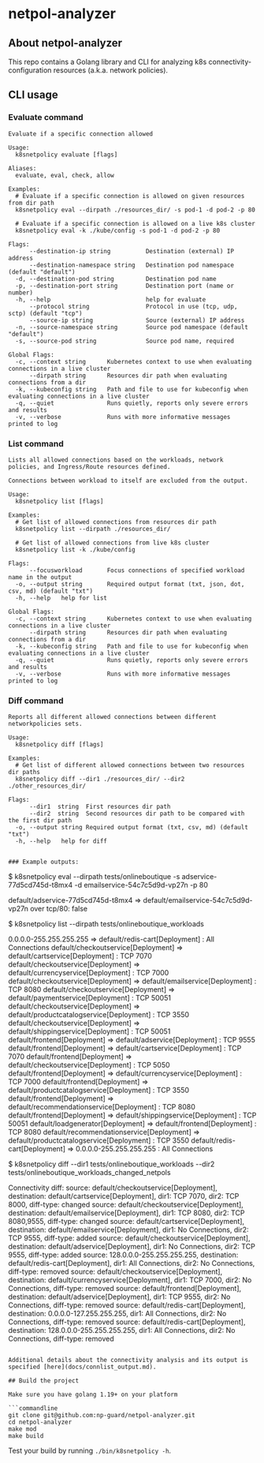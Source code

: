 # netpol-analyzer

## About netpol-analyzer
This repo contains a Golang library and CLI for analyzing k8s connectivity-configuration resources (a.k.a. network policies).


## CLI usage 

### Evaluate command
```
Evaluate if a specific connection allowed

Usage:
  k8snetpolicy evaluate [flags]

Aliases:
  evaluate, eval, check, allow

Examples:
  # Evaluate if a specific connection is allowed on given resources from dir path
  k8snetpolicy eval --dirpath ./resources_dir/ -s pod-1 -d pod-2 -p 80

  # Evaluate if a specific connection is allowed on a live k8s cluster
  k8snetpolicy eval -k ./kube/config -s pod-1 -d pod-2 -p 80

Flags:
      --destination-ip string          Destination (external) IP address
      --destination-namespace string   Destination pod namespace (default "default")
  -d, --destination-pod string         Destination pod name
  -p, --destination-port string        Destination port (name or number)
  -h, --help                           help for evaluate
      --protocol string                Protocol in use (tcp, udp, sctp) (default "tcp")
      --source-ip string               Source (external) IP address
  -n, --source-namespace string        Source pod namespace (default "default")
  -s, --source-pod string              Source pod name, required

Global Flags:
  -c, --context string      Kubernetes context to use when evaluating connections in a live cluster
      --dirpath string      Resources dir path when evaluating connections from a dir
  -k, --kubeconfig string   Path and file to use for kubeconfig when evaluating connections in a live cluster 
  -q, --quiet               Runs quietly, reports only severe errors and results
  -v, --verbose             Runs with more informative messages printed to log
```

### List command
```
Lists all allowed connections based on the workloads, network policies, and Ingress/Route resources defined.

Connections between workload to itself are excluded from the output.

Usage:
  k8snetpolicy list [flags]

Examples:
  # Get list of allowed connections from resources dir path
  k8snetpolicy list --dirpath ./resources_dir/

  # Get list of allowed connections from live k8s cluster
  k8snetpolicy list -k ./kube/config

Flags:
      --focusworkload       Focus connections of specified workload name in the output
  -o, --output string       Required output format (txt, json, dot, csv, md) (default "txt")
  -h, --help   help for list

Global Flags:
  -c, --context string      Kubernetes context to use when evaluating connections in a live cluster
      --dirpath string      Resources dir path when evaluating connections from a dir
  -k, --kubeconfig string   Path and file to use for kubeconfig when evaluating connections in a live cluster
  -q, --quiet               Runs quietly, reports only severe errors and results
  -v, --verbose             Runs with more informative messages printed to log
```

### Diff command
```
Reports all different allowed connections between different networkpolicies sets.

Usage:
  k8snetpolicy diff [flags]

Examples:
  # Get list of different allowed connections between two resources dir paths
  k8snetpolicy diff --dir1 ./resources_dir/ --dir2 ./other_resources_dir/

Flags:
      --dir1  string  First resources dir path
      --dir2  string  Second resources dir path to be compared with the first dir path
  -o, --output string Required output format (txt, csv, md) (default "txt")  
  -h, --help   help for diff


### Example outputs:
```
$ k8snetpolicy eval --dirpath tests/onlineboutique -s adservice-77d5cd745d-t8mx4 -d emailservice-54c7c5d9d-vp27n -p 80

default/adservice-77d5cd745d-t8mx4 => default/emailservice-54c7c5d9d-vp27n over tcp/80: false



$ k8snetpolicy list --dirpath tests/onlineboutique_workloads

0.0.0.0-255.255.255.255 => default/redis-cart[Deployment] : All Connections
default/checkoutservice[Deployment] => default/cartservice[Deployment] : TCP 7070
default/checkoutservice[Deployment] => default/currencyservice[Deployment] : TCP 7000
default/checkoutservice[Deployment] => default/emailservice[Deployment] : TCP 8080
default/checkoutservice[Deployment] => default/paymentservice[Deployment] : TCP 50051
default/checkoutservice[Deployment] => default/productcatalogservice[Deployment] : TCP 3550
default/checkoutservice[Deployment] => default/shippingservice[Deployment] : TCP 50051
default/frontend[Deployment] => default/adservice[Deployment] : TCP 9555
default/frontend[Deployment] => default/cartservice[Deployment] : TCP 7070
default/frontend[Deployment] => default/checkoutservice[Deployment] : TCP 5050
default/frontend[Deployment] => default/currencyservice[Deployment] : TCP 7000
default/frontend[Deployment] => default/productcatalogservice[Deployment] : TCP 3550
default/frontend[Deployment] => default/recommendationservice[Deployment] : TCP 8080
default/frontend[Deployment] => default/shippingservice[Deployment] : TCP 50051
default/loadgenerator[Deployment] => default/frontend[Deployment] : TCP 8080
default/recommendationservice[Deployment] => default/productcatalogservice[Deployment] : TCP 3550
default/redis-cart[Deployment] => 0.0.0.0-255.255.255.255 : All Connections



$ k8snetpolicy diff --dir1 tests/onlineboutique_workloads --dir2 tests/onlineboutique_workloads_changed_netpols

Connectivity diff:
source: default/checkoutservice[Deployment], destination: default/cartservice[Deployment], dir1:  TCP 7070, dir2: TCP 8000, diff-type: changed
source: default/checkoutservice[Deployment], destination: default/emailservice[Deployment], dir1:  TCP 8080, dir2: TCP 8080,9555, diff-type: changed
source: default/cartservice[Deployment], destination: default/emailservice[Deployment], dir1:  No Connections, dir2: TCP 9555, diff-type: added
source: default/checkoutservice[Deployment], destination: default/adservice[Deployment], dir1:  No Connections, dir2: TCP 9555, diff-type: added
source: 128.0.0.0-255.255.255.255, destination: default/redis-cart[Deployment], dir1:  All Connections, dir2: No Connections, diff-type: removed
source: default/checkoutservice[Deployment], destination: default/currencyservice[Deployment], dir1:  TCP 7000, dir2: No Connections, diff-type: removed
source: default/frontend[Deployment], destination: default/adservice[Deployment], dir1:  TCP 9555, dir2: No Connections, diff-type: removed
source: default/redis-cart[Deployment], destination: 0.0.0.0-127.255.255.255, dir1:  All Connections, dir2: No Connections, diff-type: removed
source: default/redis-cart[Deployment], destination: 128.0.0.0-255.255.255.255, dir1:  All Connections, dir2: No Connections, diff-type: removed

```

Additional details about the connectivity analysis and its output is specified [here](docs/connlist_output.md).

## Build the project

Make sure you have golang 1.19+ on your platform

```commandline
git clone git@github.com:np-guard/netpol-analyzer.git
cd netpol-analyzer
make mod 
make build
```

Test your build by running `./bin/k8snetpolicy -h`.



